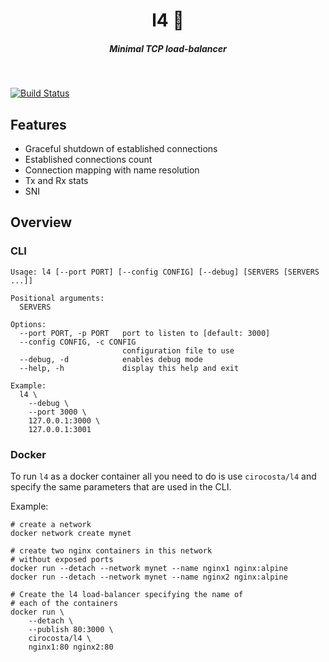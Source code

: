 <h1 align="center">l4 📂  </h1>

<h5 align="center">Minimal TCP load-balancer</h5>

<br/>

[![Build Status](https://travis-ci.org/cirocosta/l4.svg?branch=master)](https://travis-ci.org/cirocosta/l4)


## Features

- Graceful shutdown of established connections
- Established connections count 
- Connection mapping with name resolution
- Tx and Rx stats
- SNI


## Overview

### CLI

```
Usage: l4 [--port PORT] [--config CONFIG] [--debug] [SERVERS [SERVERS ...]]

Positional arguments:
  SERVERS

Options:
  --port PORT, -p PORT   port to listen to [default: 3000]
  --config CONFIG, -c CONFIG
                         configuration file to use
  --debug, -d            enables debug mode
  --help, -h             display this help and exit

Example:
  l4 \
	--debug \
	--port 3000 \
	127.0.0.1:3000 \
	127.0.0.1:3001
```

### Docker

To run `l4` as a docker container all you need to do is use `cirocosta/l4` and specify the same parameters that are used in the CLI.

Example:

```
# create a network 
docker network create mynet

# create two nginx containers in this network
# without exposed ports
docker run --detach --network mynet --name nginx1 nginx:alpine
docker run --detach --network mynet --name nginx2 nginx:alpine

# Create the l4 load-balancer specifying the name of
# each of the containers
docker run \
	--detach \
	--publish 80:3000 \
	cirocosta/l4 \
	nginx1:80 nginx2:80
```

